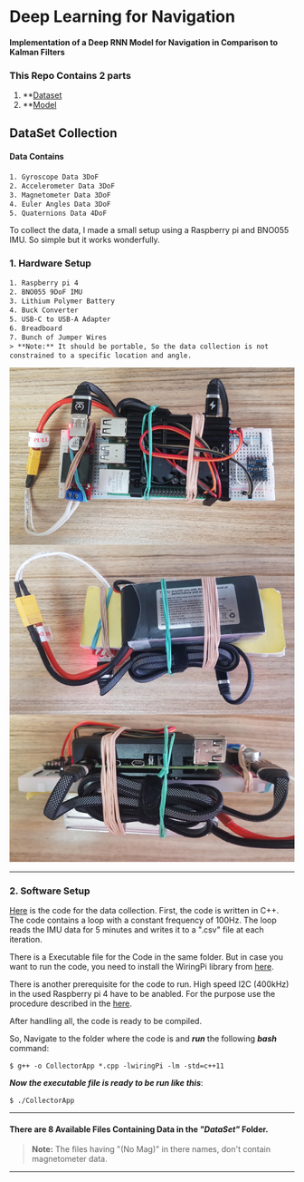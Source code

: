 # Deep Learning for Navigation

#### Implementation of a Deep RNN Model for Navigation in Comparison to Kalman Filters

### This Repo Contains 2 parts

1. **[Dataset](https://github.com/BanaanKiamanesh/DL_for_Navigation/tree/main/DataSet)
2. **[Model]()

## DataSet Collection

#### Data Contains

    1. Gyroscope Data 3DoF
    2. Accelerometer Data 3DoF
    3. Magnetometer Data 3DoF
    4. Euler Angles Data 3DoF
    5. Quaternions Data 4DoF

To collect the data, I made a small setup using a Raspberry pi and BNO055 IMU. So simple but it works wonderfully.

### 1. Hardware Setup

    1. Raspberry pi 4
    2. BNO055 9DoF IMU
    3. Lithium Polymer Battery
    4. Buck Converter
    5. USB-C to USB-A Adapter
    6. Breadboard
    7. Bunch of Jumper Wires
    > **Note:** It should be portable, So the data collection is not constrained to a specific location and angle.

![Best Data Logger in the Whole World!](images/Hardware_Setup.jpeg)

---

### 2. Software Setup

[Here](https://github.com/BanaanKiamanesh/DL_for_Navigation/tree/main/Data_Collection) is the code for the data collection.
First, the code is written in C++. The code contains a loop with a constant frequency of 100Hz. The loop reads the IMU data for 5 minutes and writes it to a ".csv" file at each iteration.

There is a Executable file for the Code in the same folder.
But in case you want to run the code, you need to install the WiringPi library from [here](http://wiringpi.com/download-and-install/).

There is another prerequisite for the code to run.
High speed I2C (400kHz) in the used Raspberry pi 4 have to be anabled.
For the purpose use the procedure described in the [here](https://www.raspberrypi-spy.co.uk/2018/02/change-raspberry-pi-i2c-bus-speed/).

After handling all, the code is ready to be compiled.

So, Navigate to the folder where the code is and ***run*** the following ***bash*** command:

    $ g++ -o CollectorApp *.cpp -lwiringPi -lm -std=c++11

***Now the executable file is ready to be run like this***:

    $ ./CollectorApp

---

#### **There are 8 Available Files Containing Data in the *"DataSet"* Folder.**

> **Note:** The files having "(No Mag)" in there names, don't contain magnetometer data.
---
